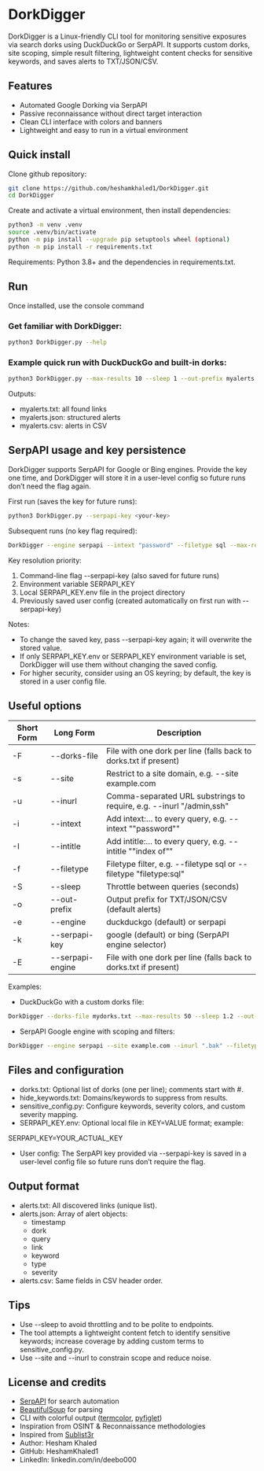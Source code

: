 # DorkDigger

DorkDigger is a Linux-friendly CLI tool for monitoring sensitive exposures via search dorks using DuckDuckGo or SerpAPI. It supports custom dorks, site scoping, simple result filtering, lightweight content checks for sensitive keywords, and saves alerts to TXT/JSON/CSV.

## Features
- Automated Google Dorking via SerpAPI  
- Passive reconnaissance without direct target interaction  
- Clean CLI interface with colors and banners  
- Lightweight and easy to run in a virtual environment  

## Quick install

Clone github repository:

```bash
git clone https://github.com/heshamkhaled1/DorkDigger.git
cd DorkDigger
```

Create and activate a virtual environment, then install dependencies:

```bash
python3 -m venv .venv
source .venv/bin/activate
python -m pip install --upgrade pip setuptools wheel (optional)
python -m pip install -r requirements.txt
```

Requirements: Python 3.8+ and the dependencies in requirements.txt.

## Run

Once installed, use the console command

### Get familiar with DorkDigger:
```bash
python3 DorkDigger.py --help
```

### Example quick run with DuckDuckGo and built‑in dorks:

```bash
python3 DorkDigger.py --max-results 10 --sleep 1 --out-prefix myalerts
```

Outputs:

- myalerts.txt: all found links
- myalerts.json: structured alerts
- myalerts.csv: alerts in CSV


## SerpAPI usage and key persistence

DorkDigger supports SerpAPI for Google or Bing engines. Provide the key one time, and DorkDigger will store it in a user-level config so future runs don’t need the flag again.

First run (saves the key for future runs):

```bash
python3 DorkDigger.py --serpapi-key <your-key>
```

Subsequent runs (no key flag required):

```bash
DorkDigger --engine serpapi --intext "password" --filetype sql --max-results 10 --sleep 1.5 --out-prefix test_alerts
```

Key resolution priority:

1) Command-line flag --serpapi-key (also saved for future runs)
2) Environment variable SERPAPI_KEY
3) Local SERPAPI_KEY.env file in the project directory
4) Previously saved user config (created automatically on first run with --serpapi-key)

Notes:

- To change the saved key, pass --serpapi-key again; it will overwrite the stored value.
- If only SERPAPI_KEY.env or SERPAPI_KEY environment variable is set, DorkDigger will use them without changing the saved config.
- For higher security, consider using an OS keyring; by default, the key is stored in a user config file.


## Useful options

Short Form    | Long Form         | Description
------------- | -------------     |-------------
-F            | --dorks-file      | File with one dork per line (falls back to dorks.txt if present)
-s            | --site            | Restrict to a site domain, e.g. --site example.com
-u            | --inurl           | Comma-separated URL substrings to require, e.g. --inurl "/admin,ssh"
-i            | --intext          | Add intext:… to every query, e.g. --intext "\"password\""
-I            | --intitle         | Add intitle:… to every query, e.g. --intitle "\"index of\""
-f            | --filetype        | Filetype filter, e.g. --filetype sql or --filetype "filetype:sql"
-S            | --sleep           | Throttle between queries (seconds)
-o            | --out-prefix      | Output prefix for TXT/JSON/CSV (default alerts)
-e            | --engine          | duckduckgo (default) or serpapi
-k            | --serpapi-key     | google (default) or bing (SerpAPI engine selector)
-E            | --serpapi-engine  | File with one dork per line (falls back to dorks.txt if present)


Examples:

- DuckDuckGo with a custom dorks file:

```bash
DorkDigger --dorks-file mydorks.txt --max-results 50 --sleep 1.2 --out-prefix dd_out
```

- SerpAPI Google engine with scoping and filters:

```bash
DorkDigger --engine serpapi --site example.com --inurl ".bak" --filetype "sql" --max-results 10 --sleep 1 --out-prefix ex_alerts
```

## Files and configuration

- dorks.txt: Optional list of dorks (one per line); comments start with \#.
- hide_keywords.txt: Domains/keywords to suppress from results.
- sensitive_config.py: Configure keywords, severity colors, and custom severity mapping.
- SERPAPI_KEY.env: Optional local file in KEY=VALUE format; example:

SERPAPI_KEY=YOUR_ACTUAL_KEY
- User config: The SerpAPI key provided via --serpapi-key is saved in a user-level config file so future runs don’t require the flag.


## Output format

- alerts.txt: All discovered links (unique list).
- alerts.json: Array of alert objects:
    - timestamp
    - dork
    - query
    - link
    - keyword
    - type
    - severity
- alerts.csv: Same fields in CSV header order.


## Tips

- Use --sleep to avoid throttling and to be polite to endpoints.
- The tool attempts a lightweight content fetch to identify sensitive keywords; increase coverage by adding custom terms to sensitive_config.py.
- Use --site and --inurl to constrain scope and reduce noise.


## License and credits
- [SerpAPI](https://serpapi.com/) for search automation  
- [BeautifulSoup](https://www.crummy.com/software/BeautifulSoup/) for parsing
- CLI with colorful output ([termcolor](https://github.com/ikalnytskyi/termcolor), [pyfiglet](https://github.com/pwaller/pyfiglet))
- Inspiration from OSINT & Reconnaissance methodologies  
- Inspired from [Sublist3r](https://github.com/aboul3la/Sublist3r)
- Author: Hesham Khaled
- GitHub: HeshamKhaled1
- LinkedIn: linkedin.com/in/deebo000
